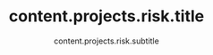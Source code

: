 ---
draft: false
title: 'content.projects.risk.title'
subtitle: 'content.projects.risk.subtitle'
description: 'content.projects.risk.description'
excerpt: 'content.projects.risk.excerpt'
category: 'professional'
thumbnail: '/images/risk/0.webp'

content: 'content.projects.risk.content'
tags: ['tags.cocos', 'tags.typescript', 'tags.javascript', 'tags.pogo', 'tags.multiplayer']
#main_media: {type: 'image', url: '/images/risk/0.webp', origin: 'local', alt: 'Risk imagen principal'}
media: [
    {type: 'image', url: '/images/risk/1.webp', origin: 'local', alt: 'Risk imagen 1'},
    {type: 'image', url: '/images/risk/2.webp', origin: 'local', alt: 'Risk imagen 2'},
    {type: 'image', url: '/images/risk/3.webp', origin: 'local', alt: 'Risk imagen 3'},
    {type: 'image', url: '/images/risk/4.webp', origin: 'local', alt: 'Risk imagen 4'},
    {type: 'image', url: '/images/risk/5.webp', origin: 'local', alt: 'Risk imagen 5'}
]
links: [{url: 'https://www.pogo.com/games/risk-pogo-domination', value: 'links.visit'}]

priority: 1

---